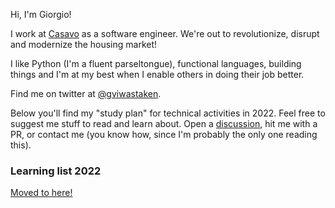 Hi, I'm Giorgio!

I work at [Casavo](https://www.casavo.it/) as a software engineer. We're out to revolutionize, disrupt and modernize the housing market!

I like Python (I'm a fluent parseltongue), functional languages, building things and I'm at my best when I enable others in doing their job better.

Find me on twitter at [@gviwastaken](https://www.twitter.com/gviwastaken).

Below you'll find my "study plan" for technical activities in 2022.
Feel free to suggest me stuff to read and learn about.
Open a [discussion](https://github.com/giorgiovilardo/giorgiovilardo/discussions), hit me with a PR, or contact me (you know how, since I'm probably the only one reading this).

### Learning list 2022

[Moved to here!](https://giorgiovilardo.notion.site/Learning-List-2022-cd167297a89d4343bedc8b13d13c6e5f)
